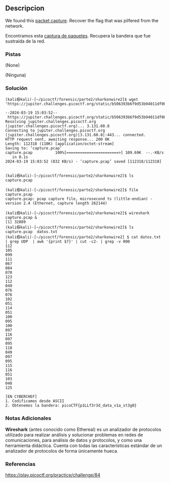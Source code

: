 ## Descripcion
We found this [packet capture](https://jupiter.challenges.picoctf.org/static/b506393b6f9d53b94011df000c534759/capture.pcap). Recover the flag that was pilfered from the network.

Encontramos esta [captura de paquetes](https://jupiter.challenges.picoctf.org/static/b506393b6f9d53b94011df000c534759/capture.pcap). Recupera la bandera que fue sustraída de la red.
### Pistas
(None)

(Ninguna)
### Solución
```
(kali㉿kali)-[~/picoctf/forensic/parte2/sharkonwire2]$ wget 'https://jupiter.challenges.picoctf.org/static/b506393b6f9d53b94011df000c534759/capture.pcap'

--2024-03-19 15:03:52--  https://jupiter.challenges.picoctf.org/static/b506393b6f9d53b94011df000c534759/capture.pcap
Resolving jupiter.challenges.picoctf.org (jupiter.challenges.picoctf.org)... 3.131.60.8
Connecting to jupiter.challenges.picoctf.org (jupiter.challenges.picoctf.org)|3.131.60.8|:443... connected.
HTTP request sent, awaiting response... 200 OK
Length: 112318 (110K) [application/octet-stream]
Saving to: ‘capture.pcap’
capture.pcap          100%[=======================>] 109.69K  --.-KB/s    in 0.1s    
2024-03-19 15:03:52 (832 KB/s) - ‘capture.pcap’ saved [112318/112318]

  
(kali㉿kali)-[~/picoctf/forensic/parte2/sharkonwire2]$ ls    
capture.pcap

(kali㉿kali)-[~/picoctf/forensic/parte2/sharkonwire2]$ file capture.pcap                        
capture.pcap: pcap capture file, microsecond ts (little-endian) - version 2.4 (Ethernet, capture length 262144)

(kali㉿kali)-[~/picoctf/forensic/parte2/sharkonwire2]$ wireshark capture.pcap &
[1] 32889
(kali㉿kali)-[~/picoctf/forensic/parte2/sharkonwire2]$ ls
capture.pcap  datos.txt
(kali㉿kali)-[~/picoctf/forensic/parte2/sharkonwire2] $ cat datos.txt | grep UDP  | awk '{print $7}' | cut -c2- | grep -v 000
112
105
099
111
067
084
070
123
112
049
076
076
102
051
114
051
100
095
100
097
116
097
095
118
049
097
095
115
116
051
103
048
125

[EN CYBERCHEF]
1. Codificamos desde ASCII
2. Obtenemos la bandera: picoCTF{p1LLf3r3d_data_v1a_st3g0}
```
### Notas Adicionales
**Wireshark** (antes conocido como Ethereal) es un analizador de protocolos utilizado para realizar análisis y solucionar problemas en redes de comunicaciones, para análisis de datos y protocolos, y como una herramienta didáctica. Cuenta con todas las características estándar de un analizador de protocolos de forma únicamente hueca.
### Referencias
https://play.picoctf.org/practice/challenge/84